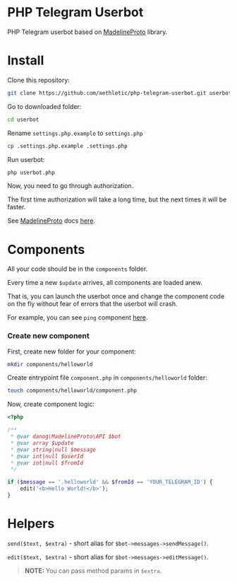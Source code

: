 # PHP Telegram Userbot

PHP Telegram userbot based on [MadelineProto](https://docs.madelineproto.xyz/) library.

# Install
Clone this repository:
```bash
git clone https://github.com/aethletic/php-telegram-userbot.git userbot
```

Go to downloaded folder:
```bash
cd userbot
```

Rename `settings.php.example` to `settings.php`
```bash
cp .settings.php.example .settings.php
```

Run userbot:
```bash
php userbot.php
```

Now, you need to go through authorization. 

The first time authorization will take a long time, but the next times it will be faster.

See [MadelineProto](https://docs.madelineproto.xyz/) docs [here](https://docs.madelineproto.xyz/).

# Components
All your code should be in the `components` folder.

Every time a new `$update` arrives, all components are loaded anew. 

That is, you can launch the userbot once and change the component code on the fly without fear of errors that the userbot will crash.

For example, you can see `ping` component [here](https://github.com/aethletic/php-telegram-userbot/tree/master/components/ping).

### Create new component

First, create new folder for your component:
```bash
mkdir components/helloworld
```

Create entrypoint file `component.php` in `components/helloworld` folder:
```bash
touch components/helloworld/component.php
```

Now, create component logic:
```php
<?php 

/**
 * @var danog\MadelineProto\API $bot
 * @var array $update
 * @var string|null $message
 * @var int|null $userId
 * @var int|null $fromId
 */

if ($message == '.helloworld' && $fromId == 'YOUR_TELEGRAM_ID') {
    edit('<b>Hello World!</b>');
}
```

# Helpers

`send($text, $extra)` - short alias for `$bot->messages->sendMessage()`.

`edit($text, $extra)` - short alias for `$bot->messages->editMessage()`.

> **NOTE:** You can pass method params in `$extra`.








